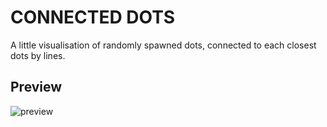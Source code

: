 # CONNECTED DOTS
A little visualisation of randomly spawned dots, connected to each closest dots by lines.

## Preview

![preview](dots.gif)